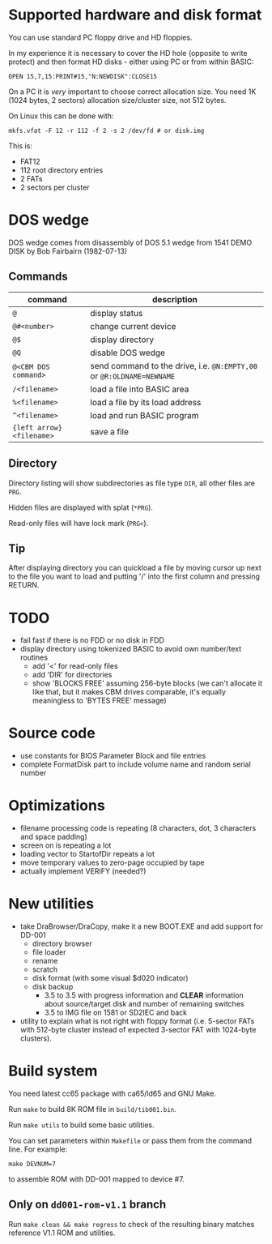 
# Supported hardware and disk format

You can use standard PC floppy drive and HD floppies.

In my experience it is necessary to cover the HD hole (opposite to write protect) and then format HD disks - either using PC or from within BASIC:

```
OPEN 15,7,15:PRINT#15,"N:NEWDISK":CLOSE15
```

On a PC it is *very* important to choose correct allocation size. You need 1K (1024 bytes, 2 sectors) allocation size/cluster size, not 512 bytes.

On Linux this can be done with:
```
mkfs.vfat -F 12 -r 112 -f 2 -s 2 /dev/fd # or disk.img
```

This is:

- FAT12
- 112 root directory entries
- 2 FATs
- 2 sectors per cluster

# DOS wedge

DOS wedge comes from disassembly of DOS 5.1 wedge from 1541 DEMO DISK by Bob Fairbairn (1982-07-13)

## Commands

| command 				| description |
|--------				|--------|
|  `@`   				| display status |
|  `@#<number>` 			| change current device |
|  `@$`					| display directory |
|  `@Q` 				| disable DOS wedge |
|  `@<CBM DOS command>` 		| send command to the drive, i.e. `@N:EMPTY,00` or `@R:OLDNAME=NEWNAME` |
|  `/<filename>` 			| load a file into BASIC area |
|  `%<filename>` 			| load a file by its load address |
|  `^<filename>` 			| load and run BASIC program |
|  `{left arrow}<filename>`		| save a file |

## Directory

Directory listing will show subdirectories as file type `DIR`, all other files are `PRG`.

Hidden files are displayed with splat (`*PRG`).

Read-only files will have lock mark (`PRG<`).

## Tip

After displaying directory you can quickload a file by moving cursor up next to the file you want to load and putting '/' into the first column and pressing RETURN.


# TODO

- fail fast if there is no FDD or no disk in FDD
- display directory using tokenized BASIC to avoid own number/text routines
	- add '<' for read-only files
	- add 'DIR' for directories
	- show 'BLOCKS FREE' assuming 256-byte blocks (we can't allocate it like that, but it makes CBM drives comparable, it's equally meaningless to 'BYTES FREE' message)

# Source code

- use constants for BIOS Parameter Block and file entries
- complete FormatDisk part to include volume name and random serial number

# Optimizations

- filename processing code is repeating (8 characters, dot, 3 characters and space padding)
- screen on is repeating a lot
- loading vector to StartofDir repeats a lot
- move temporary values to zero-page occupied by tape
- actually implement VERIFY (needed?)

# New utilities

- take DraBrowser/DraCopy, make it a new BOOT.EXE and add support for DD-001
	- directory browser
	- file loader
	- rename
	- scratch
	- disk format (with some visual $d020 indicator)
	- disk backup
		- 3.5 to 3.5 with progress information and **CLEAR** information about source/target disk
                  and number of remaining switches
		- 3.5 to IMG file on 1581 or SD2IEC and back
- utility to explain what is not right with floppy format (i.e. 5-sector FATs with 512-byte cluster instead of expected 3-sector FAT with 1024-byte clusters).

# Build system

You need latest cc65 package with ca65/ld65 and GNU Make.

Run `make` to build 8K ROM file in `build/tib001.bin`.

Run `make utils` to build some basic utilities.

You can set parameters within `Makefile` or pass them from the command line. For example:
```
make DEVNUM=7
```
to assemble ROM with DD-001 mapped to device #7.

## Only on `dd001-rom-v1.1` branch

Run `make clean && make regress` to check of the resulting binary matches reference V1.1 ROM and utilities.

